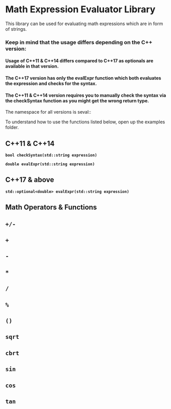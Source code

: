 # Math Expression Evaluator Library

This library can be used for evaluating math expressions which are in form of strings.

### Keep in mind that the usage differs depending on the C++ version: 
#### Usage of C++11 & C++14 differs compared to C++17 as optionals are available in that version. 
#### The C++17 version has only the evalExpr function which both evaluates the expression and checks for the syntax.
#### The C++11 & C++14 version requires you to manually check the syntax via the checkSyntax function as you might get the wrong return type.

The namespace for all versions is seval::

To understand how to use the functions listed below, open up the examples folder.

## C++11 & C++14

**`bool checkSyntax(std::string expression)`**

**`double evalExpr(std::string expression)`**

## C++17 & above

**`std::optional<double> evalExpr(std::string expression)`**

## Math Operators & Functions
 ## `+/-`
 ## `+`
 ## `-`
 ## `*`
 ## `/`
 ## `%`
 ## `()`
 ## `sqrt`
 ## `cbrt`
 ## `sin`
 ## `cos`
 ## `tan`
